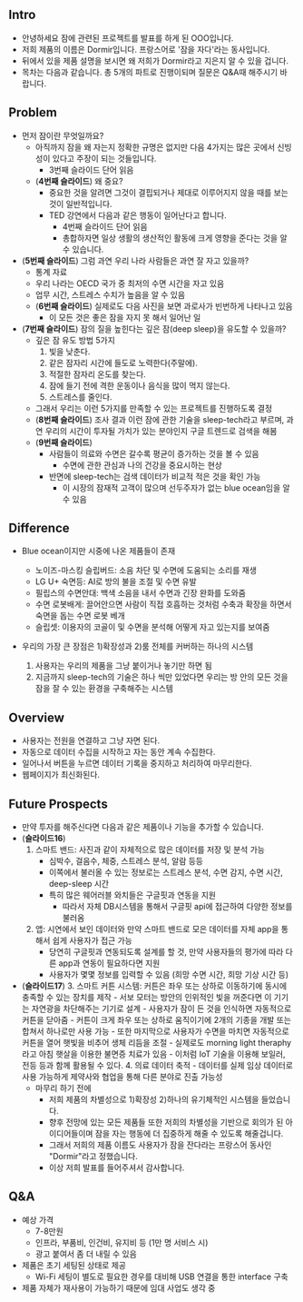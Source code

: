 ## Intro
- 안녕하세요 잠에 관련된 프로젝트를 발표를 하게 된 OOO입니다.
- 저희 제품의 이름은 Dormir입니다. 프랑스어로 '잠을 자다'라는 동사입니다.
- 뒤에서 있을 제품 설명을 보시면 왜 저희가 Dormir라고 지은지 알 수 있을 겁니다.
- 목차는 다음과 같습니다. 총 5개의 파트로 진행이되며 질문은 Q&A때 해주시기 바랍니다.


## Problem
- 먼저 잠이란 무엇일까요?
	- 아직까지 잠을 왜 자는지 정확한 규명은 없지만 다음 4가지는 많은 곳에서 신빙성이 있다고 주장이 되는 것들입니다.
		- 3번째 슬라이드 단어 읽음
	- (**4번째 슬라이드**) 왜 중요?
		- 중요한 것을 알려면 그것이 결핍되거나 제대로 이루어지지 않을 때를 보는 것이 일반적입니다.
		- TED 강연에서 다음과 같은 행동이 일어난다고 합니다.
			- 4번째 슬라이드 단어 읽음
			- 총합하자면 일상 생활의 생산적인 활동에 크게 영향을 준다는 것을 알 수 있습니다.
- (**5번째 슬라이드**) 그럼 과연 우리 나라 사람들은 과연 잘 자고 있을까?
	- 통계 자료
	- 우리 나라는 OECD 국가 중 최저의 수면 시간을 자고 있음
	- 업무 시간, 스트레스 수치가 높음을 알 수 있음
	- (**6번째 슬라이드**) 실제로도 다음 사진을 보면 과로사가 빈번하게 나타나고 있음
		- 이 모든 것은 좋은 잠을 자지 못 해서 일어난 일
- (**7번째 슬라이드**) 잠의 질을 높힌다는 깊은 잠(deep sleep)을 유도할 수 있을까?
	- 깊은 잠 유도 방법 5가지
		1. 빛을 낮춘다.
		2. 같은 잠자리 시간에 들도로 노력한다(주말에).
		3. 적절한 잠자리 온도를 찾는다.
		4. 잠에 들기 전에 격한 운동이나 음식을 많이 먹지 않는다.
		5. 스트레스를 줄인다.
	- 그래서 우리는 이런 5가지를 만족할 수 있는 프로젝트를 진행하도록 결정
	- (**8번째 슬라이드**) 조사 결과 이런 잠에 관한 기술을 sleep-tech라고 부르며, 과연 우리의 시간이 투자될 가치가 있는 분야인지 구글 트렌드로 검색을 해봄
	- (**9번째 슬라이드**)
		- 사람들이 의료와 수면은 갈수록 평균이 증가하는 것을 볼 수 있음
			- 수면에 관한 관심과 나의 건강을 중요시하는 현상
		- 반면에 sleep-tech는 검색 데이터가 비교적 적은 것을 확인 가능
			- 이 시장의 잠재적 고객이 많으며 선두주자가 없는 blue ocean임을 알 수 있음
		

## Difference
- Blue ocean이지만 시중에 나온 제품들이 존재
	- 노이즈-마스킹 슬립버드: 소음 차단 및 수면에 도움되는 소리를 재생
	- LG U+ 숙면등: AI로 방의 불을 조절 및 수면 유발 
	- 필립스의 수면안대: 백색 소음을 내서 수면과 긴장 완화를 도와줌
	- 수면 로봇배게: 끌어안으면 사람이 직접 호흡하는 것처럼 수축과 확장을 하면서 숙면을 돕는 수면 로봇 베개
	- 슬립셋: 이용자의 코골이 및 수면을 분석해 어떻게 자고 있는지를 보여줌

- 우리의 가장 큰 장점은 1)확장성과 2)룸 전체를 커버하는 하나의 시스템
	1) 사용자는 우리의 제품을 그냥 붙이거나 놓기만 하면 됨
	2) 지금까지 sleep-tech의 기술은 하나 씩만 있었다면 우리는 방 안의 모든 것을 잠을 잘 수 있는 환경을 구축해주는 시스템

## Overview
- 사용자는 전원을 연결하고 그냥 자면 된다.
- 자동으로 데이터 수집을 시작하고 자는 동안 계속 수집한다.
- 일어나서 버튼을 누르면 데이터 기록을 중지하고 처리하여 마무리한다.
- 웹페이지가 최신화된다.

## Future Prospects

- 만약 투자를 해주신다면 다음과 같은 제품이나 기능을 추가할 수 있습니다.
- (**슬라이드16**)
	1. 스마트 밴드: 사진과 같이 자체적으로 많은 데이터를 저장 및 분석 가능
		- 심박수, 걸음수, 체중, 스트레스 분석, 알람 등등
		- 이쪽에서 불러올 수 있는 정보로는 스트레스 분석, 수면 감지, 수면 시간, deep-sleep 시간
		- 특히 많은 웨어러블 와치들은 구글핏과 연동을 지원
			- 따라서 자체 DB시스템을 통해서 구글핏 api에 접근하여 다양한 정보를 불러옴
	2. 앱: 시연에서 보인 데이터와 만약 스마트 밴드로 모은 데이터를 자체 app을 통해서 쉽게 사용자가 접근 가능
		- 당연히 구글핏과 연동되도록 설계를 할 것, 만약 사용자들의 평가에 따라 다른 app과 연동이 필요하다면 지원
		- 사용자가 몇몇 정보를 입력할 수 있음 (희망 수면 시간, 희망 기상 시간 등)
- (**슬라이드17**)
	3. 스마트 커튼 시스템: 커튼은 좌우 또는 상하로 이동하기에 동시에 충족할 수 있는 장치를 제작
		- 서보 모터는 방안의 인위적인 빛을 꺼준다면 이 기기는 자연광을 차단해주는 기기로 설계
		- 사용자가 잠이 든 것을 인식하면 자동적으로 커튼을 닫아줌
		- 커튼이 크게 좌우 또는 상하로 움직이기에 2개의 기종을 개발 또는 합쳐서 하나로만 사용 가능
		- 또한 마지막으로 사용자가 수면을 마치면 자동적으로 커튼을 열어 햇빛을 비추어 생체 리듬을 조절
			- 실제로도 morning light theraphy라고 아침 햇살을 이용한 불면증 치료가 있음 
		- 이처럼 IoT 기술을 이용해 보일러, 전등 등과 함께 활용될 수 있다.
	4. 의료 데이터 축적
		- 데이터를 실제 임상 데이터로 사용 가능하게 제약사와 협업을 통해 다른 분야로 진출 가능성
	- 마무리 하기 전에
		- 저희 제품의 차별성으로 1)확장성 2)하나의 유기체적인 시스템을 들었습니다.
		- 향후 전망에 있는 모든 제품들 또한 저희의 차별성을 기반으로 회의가 된 아이디어들이며 잠을 자는 행동에 더 집중하게 해줄 수 있도록 해줄겁니다.
		- 그래서 저희의 제품 이름도 사용자가 잠을 잔다라는 프랑스어 동사인 "Dormir"라고 정했습니다.
		- 이상 저희 발표를 들어주셔서 감사합니다.

## Q&A

- 예상 가격
  - 7-8만원
  - 인프라, 부품비, 인건비, 유지비 등 (1만 명 서비스 시)
  - 광고 붙여서 좀 더 내릴 수 있음
- 제품은 초기 세팅된 상태로 제공
  - Wi-Fi 세팅이 별도로 필요한 경우를 대비해 USB 연결을 통한 interface 구축
- 제품 자체가 재사용이 가능하기 때문에 임대 사업도 생각 중